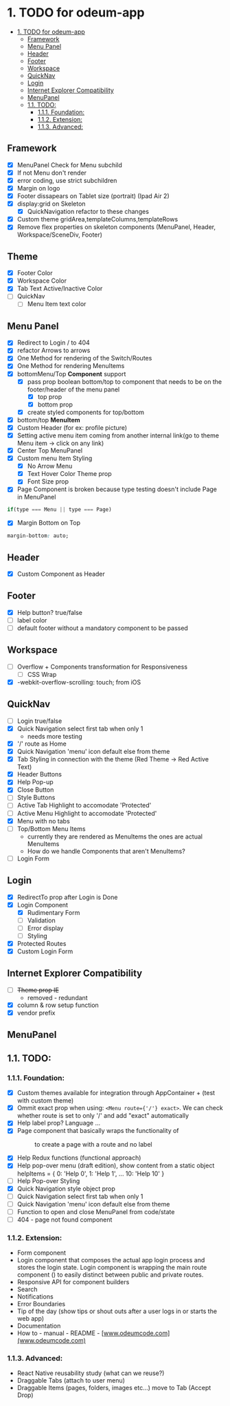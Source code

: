 # 1. TODO for odeum-app
<!-- TOC -->

- [1. TODO for odeum-app](#1-todo-for-odeum-app)
	- [Framework](#framework)
	- [Menu Panel](#menu-panel)
	- [Header](#header)
	- [Footer](#footer)
	- [Workspace](#workspace)
	- [QuickNav](#quicknav)
	- [Login](#login)
	- [Internet Explorer Compatibility](#internet-explorer-compatibility)
	- [MenuPanel](#menupanel)
	- [1.1. TODO:](#11-todo)
		- [1.1.1. Foundation:](#111-foundation)
		- [1.1.2. Extension:](#112-extension)
		- [1.1.3. Advanced:](#113-advanced)

<!-- /TOC -->

## Framework

- [x] MenuPanel Check for Menu subchild
- [x] If not Menu don't render
- [x] error coding, use strict subchildren
- [x] Margin on logo
- [x] Footer dissapears on Tablet size (portrait) (Ipad Air 2)
- [x] display:grid on Skeleton
	-[x] QuickNavigation refactor to these changes
- [x] Custom theme gridArea,templateColumns,templateRows
- [x] Remove flex properties on skeleton components (MenuPanel, Header, Workspace/SceneDiv, Footer)
## Theme

- [x] Footer Color
- [x] Workspace Color
- [x] Tab Text Active/Inactive Color
- [ ] QuickNav 
	<!-- - [ ]Hover Tab Text Color -->
	- [ ] Menu Item text color
## Menu Panel

- [x] Redirect to Login / to 404 
- [x] refactor Arrows to arrows
- [x] One Method for rendering of the Switch/Routes
- [x] One Method for rendering MenuItems
- [x] bottomMenu/Top **Component** support 
	- [x] pass prop boolean bottom/top to component that needs to be on the footer/header of the menu panel
		- [x] top prop
		- [x] bottom prop
	- [x] create styled components for top/bottom 
- [x] bottom/top **MenuItem**
- [x] Custom Header (for ex: profile picture)
- [x] Setting active menu item coming from another internal link(go to theme Menu item -> click on any link)
- [x] Center Top MenuPanel
- [x] Custom menu Item Styling
	- [x] No Arrow Menu
	- [x] Text Hover Color Theme prop
	- [x] Font Size prop
- [x] Page Component is broken because type testing doesn't include Page in MenuPanel
```js
if(type === Menu || type === Page)
``` 
- [x] Margin Bottom on Top
```css
margin-bottom: auto;
```

## Header

- [x] Custom Component as Header

## Footer

- [x] Help button? true/false
- [ ] label color
- [ ] default footer without a mandatory component to be passed

## Workspace

- [ ] Overflow + Components transformation for Responsiveness 
	- [ ] CSS Wrap
- [x] -webkit-overflow-scrolling: touch; from  iOS

## QuickNav
- [ ] Login true/false
- [x] Quick Navigation select first tab when only 1
	- needs more testing
- [x] '/' route as Home
- [x] Quick Navigation 'menu' icon default else from theme
- [x] Tab Styling in connection with the theme (Red Theme -> Red Active Text)
- [x] Header Buttons
- [x] Help Pop-up
- [x] Close Button
- [ ] Style Buttons 
- [ ] Active Tab Highlight to accomodate 'Protected'
- [ ] Active Menu Highlight to accomodate 'Protected'
- [x] Menu with no tabs
- [ ] Top/Bottom Menu Items
	- currently they are rendered as MenuItems the ones are actual MenuItems
	- How do we handle Components that aren't MenuItems?
- [ ] Login Form

## Login

- [x] RedirectTo prop after Login is Done
- [x] Login Component
	- [x] Rudimentary Form
	- [ ] Validation
	- [ ] Error display
	- [ ] Styling
- [x] Protected Routes
- [x] Custom Login Form

## Internet Explorer Compatibility

- [ ] ~~Theme prop IE~~
	- removed - redundant
- [x] column & row setup function
- [x] vendor prefix

## MenuPanel
## 1.1. TODO:

### 1.1.1. Foundation:
- [x] Custom themes available for integration through AppContainer + (test with custom theme)
- [x] Ommit exact prop when using: ```<Menu route={'/'} exact>```. We can check whether route is set to only '/' and add "exact" automatically
- [x] Help label prop? Language ... 
- [x] Page component that basically wraps the functionality of <Menu> to create a page with a route and no label
- [x] Help Redux functions (functional approach)
- [x] Help pop-over menu (draft edition), show content from a static object helpItems = { 0: 'Help 0', 1: 'Help 1', ... 10: 'Help 10' }
	<!-- Help is not getting stuff from a static object but it renders the ID of the active tab/menuItem in a small pop up through Redux-->
- [ ] Help Pop-over Styling
- [x] Quick Navigation style object prop
- [ ] Quick Navigation select first tab when only 1
- [ ] Quick Navigation 'menu' icon default else from theme
- [ ] Function to open and close MenuPanel from code/state
- [ ] 404 - page not found component

### 1.1.2. Extension:
- Form component
- Login component that composes the actual app login process and stores the login state. Login component is wrapping the main route component (<AppRouter />) to easily distinct between public and private routes. 
- Responsive API for component builders
- Search
- Notifications
- Error Boundaries
- Tip of the day (show tips or shout outs after a user logs in or starts the web app)
- Documentation
- How to - manual - README - [www.odeumcode.com](www.odeumcode.com)

### 1.1.3. Advanced:
- React Native reusability study (what can we reuse?)
- Draggable Tabs (attach to user menu)
- Draggable Items (pages, folders, images etc...) move to Tab (Accept Drop)

